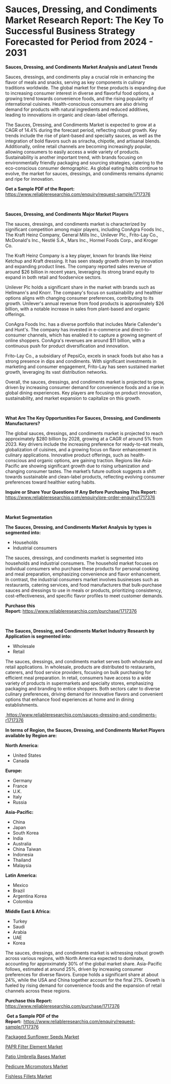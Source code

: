 <p><h1>Sauces, Dressing, and Condiments Market Research Report: The Key To Successful Business Strategy Forecasted for Period from 2024 - 2031</h1></p><p><strong>Sauces, Dressing, and Condiments Market Analysis and Latest Trends</strong></p>
<p><p>Sauces, dressings, and condiments play a crucial role in enhancing the flavor of meals and snacks, serving as key components in culinary traditions worldwide. The global market for these products is expanding due to increasing consumer interest in diverse and flavorful food options, a growing trend towards convenience foods, and the rising popularity of international cuisines. Health-conscious consumers are also driving demand for products with natural ingredients and reduced additives, leading to innovations in organic and clean-label offerings.</p><p>The Sauces, Dressing, and Condiments Market is expected to grow at a CAGR of 14.4% during the forecast period, reflecting robust growth. Key trends include the rise of plant-based and specialty sauces, as well as the integration of bold flavors such as sriracha, chipotle, and artisanal blends. Additionally, online retail channels are becoming increasingly popular, allowing consumers to easily access a wide variety of products. Sustainability is another important trend, with brands focusing on environmentally friendly packaging and sourcing strategies, catering to the eco-conscious consumer demographic. As global eating habits continue to evolve, the market for sauces, dressings, and condiments remains dynamic and ripe for innovation.</p></p>
<p><strong>Get a Sample PDF of the Report:&nbsp;</strong> <a href="https://www.reliableresearchiq.com/enquiry/request-sample/1717376?utm_campaign=1102&utm_medium=2&utm_source=Github&utm_content=ia&utm_term=14102024&utm_id=sauces-dressing-and-condiments">https://www.reliableresearchiq.com/enquiry/request-sample/1717376</a></p>
<p>&nbsp;</p>
<p><strong>Sauces, Dressing, and Condiments Major Market Players</strong></p>
<p><p>The sauces, dressings, and condiments market is characterized by significant competition among major players, including ConAgra Foods Inc., The Kraft Heinz Company, General Mills Inc., Unilever Plc., Frito-Lay Co., McDonald's Inc., Nestlé S.A., Mars Inc., Hormel Foods Corp., and Kroger Co. </p><p>The Kraft Heinz Company is a key player, known for brands like Heinz Ketchup and Kraft dressing. It has seen steady growth driven by innovation and expanding product lines. The company reported sales revenue of around $26 billion in recent years, leveraging its strong brand equity to expand in both retail and foodservice sectors.</p><p>Unilever Plc holds a significant share in the market with brands such as Hellmann's and Knorr. The company's focus on sustainability and healthier options aligns with changing consumer preferences, contributing to its growth. Unilever's annual revenue from food products is approximately $26 billion, with a notable increase in sales from plant-based and organic offerings.</p><p>ConAgra Foods Inc. has a diverse portfolio that includes Marie Callender's and Hunt's. The company has invested in e-commerce and direct-to-consumer channels, which has enabled it to capture a growing segment of online shoppers. ConAgra's revenues are around $11 billion, with a continuous push for product diversification and innovation.</p><p>Frito-Lay Co., a subsidiary of PepsiCo, excels in snack foods but also has a strong presence in dips and condiments. With significant investments in marketing and consumer engagement, Frito-Lay has seen sustained market growth, leveraging its vast distribution networks.</p><p>Overall, the sauces, dressings, and condiments market is projected to grow, driven by increasing consumer demand for convenience foods and a rise in global dining experiences. Key players are focusing on product innovation, sustainability, and market expansion to capitalize on this growth.</p></p>
<p>&nbsp;</p>
<p><strong>What Are The Key Opportunities For Sauces, Dressing, and Condiments Manufacturers?</strong></p>
<p><p>The global sauces, dressings, and condiments market is projected to reach approximately $280 billion by 2028, growing at a CAGR of around 5% from 2023. Key drivers include the increasing preference for ready-to-eat meals, globalization of cuisines, and a growing focus on flavor enhancement in culinary applications. Innovative product offerings, such as health-conscious and organic options, are gaining traction. Regions like Asia-Pacific are showing significant growth due to rising urbanization and changing consumer tastes. The market’s future outlook suggests a shift towards sustainable and clean-label products, reflecting evolving consumer preferences toward healthier eating habits.</p></p>
<p><strong>Inquire or Share Your Questions If Any Before Purchasing This Report:</strong> <a href="https://www.reliableresearchiq.com/enquiry/pre-order-enquiry/1717376?utm_campaign=1102&utm_medium=2&utm_source=Github&utm_content=ia&utm_term=14102024&utm_id=sauces-dressing-and-condiments">https://www.reliableresearchiq.com/enquiry/pre-order-enquiry/1717376</a></p>
<p>&nbsp;</p>
<p><strong>Market Segmentation</strong></p>
<p><strong>The Sauces, Dressing, and Condiments Market Analysis by types is segmented into:</strong></p>
<p><ul><li>Households</li><li>Industrial consumers</li></ul></p>
<p><p>The sauces, dressings, and condiments market is segmented into households and industrial consumers. The household market focuses on individual consumers who purchase these products for personal cooking and meal preparation, emphasizing convenience and flavor enhancement. In contrast, the industrial consumers market involves businesses such as restaurants, catering services, and food manufacturers that bulk-purchase sauces and dressings to use in meals or products, prioritizing consistency, cost-effectiveness, and specific flavor profiles to meet customer demands.</p></p>
<p><strong>Purchase this Report:&nbsp;</strong><a href="https://www.reliableresearchiq.com/purchase/1717376?utm_campaign=1102&utm_medium=2&utm_source=Github&utm_content=ia&utm_term=14102024&utm_id=sauces-dressing-and-condiments">https://www.reliableresearchiq.com/purchase/1717376</a></p>
<p>&nbsp;</p>
<p><strong>The Sauces, Dressing, and Condiments Market Industry Research by Application is segmented into:</strong></p>
<p><ul><li>Wholesale</li><li>Retail</li></ul></p>
<p><p>The sauces, dressings, and condiments market serves both wholesale and retail applications. In wholesale, products are distributed to restaurants, caterers, and food service providers, focusing on bulk purchasing for efficient meal preparation. In retail, consumers have access to a wide variety of products in supermarkets and specialty stores, emphasizing packaging and branding to entice shoppers. Both sectors cater to diverse culinary preferences, driving demand for innovative flavors and convenient options that enhance food experiences at home and in dining establishments.</p></p>
<p><a href="https://www.reliableresearchiq.com/sauces-dressing-and-condiments-r1717376?utm_campaign=1102&utm_medium=2&utm_source=Github&utm_content=ia&utm_term=14102024&utm_id=sauces-dressing-and-condiments">&nbsp;https://www.reliableresearchiq.com/sauces-dressing-and-condiments-r1717376</a></p>
<p><strong>In terms of Region, the Sauces, Dressing, and Condiments Market Players available by Region are:</strong></p>
<p>
    <p> <strong> North America: </strong>
        <ul>
            <li>United States</li>
            <li>Canada</li>
        </ul>
        </p> 
    <p> <strong> Europe: </strong>
        <ul>
            <li>Germany</li>
            <li>France</li>
            <li>U.K.</li>
            <li>Italy</li>
            <li>Russia</li>
        </ul>
        </p> 
    <p> <strong> Asia-Pacific: </strong>
        <ul>
            <li>China</li>
            <li>Japan</li>
            <li>South Korea</li>
            <li>India</li>
            <li>Australia</li>
            <li>China Taiwan</li>
            <li>Indonesia</li>
            <li>Thailand</li>
            <li>Malaysia</li>
        </ul>
        </p> 
    <p> <strong> Latin America: </strong>
        <ul>
            <li>Mexico</li>
            <li>Brazil</li>
            <li>Argentina Korea</li>
            <li>Colombia</li>
        </ul>
        </p> 
    <p> <strong> Middle East & Africa: </strong>
        <ul>
            <li>Turkey</li>
            <li>Saudi</li>
            <li>Arabia</li>
            <li>UAE</li>
            <li>Korea</li>
        </ul>
    </p>
    </p>
<p><p>The sauces, dressings, and condiments market is witnessing robust growth across various regions, with North America expected to dominate, accounting for approximately 30% of the global market share. Asia-Pacific follows, estimated at around 25%, driven by increasing consumer preferences for diverse flavors. Europe holds a significant share at about 24%, while the USA and China together account for the final 21%. Growth is fueled by rising demand for convenience foods and the expansion of retail channels across these regions.</p></p>
<p><strong>Purchase this Report: </strong><a href="https://www.reliableresearchiq.com/purchase/1717376?utm_campaign=1102&utm_medium=2&utm_source=Github&utm_content=ia&utm_term=14102024&utm_id=sauces-dressing-and-condiments">https://www.reliableresearchiq.com/purchase/1717376</a></p>
<p>&nbsp;<strong>Get a Sample PDF of the Report:&nbsp;&nbsp;</strong><a href="https://www.reliableresearchiq.com/enquiry/request-sample/1717376?utm_campaign=1102&utm_medium=2&utm_source=Github&utm_content=ia&utm_term=14102024&utm_id=sauces-dressing-and-condiments">https://www.reliableresearchiq.com/enquiry/request-sample/1717376</a></p>
<p><strong></strong></p>
<p><p><a href="https://github.com/mac1evjen/Market-Research-Report-List-1/blob/main/packaged-sunflower-seeds-market.md?utm_campaign=1102&utm_medium=2&utm_source=Github&utm_content=ia&utm_term=14102024&utm_id=sauces-dressing-and-condiments">Packaged Sunflower Seeds Market</a></p><p><a href="https://www.linkedin.com/pulse/papr-filter-element-market-research-report-exploring-size-dcm1f?utm_campaign=1102&utm_medium=2&utm_source=Github&utm_content=ia&utm_term=14102024&utm_id=sauces-dressing-and-condiments">PAPR Filter Element Market</a></p><p><a href="https://www.linkedin.com/pulse/patio-umbrella-bases-market-dynamics-application-types-emerging-oom0f?utm_campaign=1102&utm_medium=2&utm_source=Github&utm_content=ia&utm_term=14102024&utm_id=sauces-dressing-and-condiments">Patio Umbrella Bases Market</a></p><p><a href="https://www.linkedin.com/pulse/pedicure-micromotors-market-trends-strategic-insights-2024-oy2xf?utm_campaign=1102&utm_medium=2&utm_source=Github&utm_content=ia&utm_term=14102024&utm_id=sauces-dressing-and-condiments">Pedicure Micromotors Market</a></p><p><a href="https://github.com/delorasywf/Market-Research-Report-List-1/blob/main/fishless-fillets-market.md?utm_campaign=1102&utm_medium=2&utm_source=Github&utm_content=ia&utm_term=14102024&utm_id=sauces-dressing-and-condiments">Fishless Fillets Market</a></p></p>